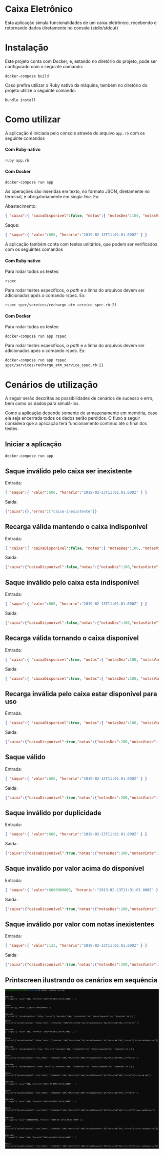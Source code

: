 # Caixa Eletrônico

Esta aplicação simula funcionalidades de um caixa eletrônico, recebendo e retornando dados diretamente no console (stdin/stdout)

# Instalação

Este projeto conta com Docker, e, estando no diretório do projeto, pode ser configurado com o seguinte comando:

```
docker-compose build
```

Caso prefira utilizar o Ruby nativo da máquina, também no diretório do projeto utilize o seguinte comando:

```
bundle install
```

# Como utilizar

A aplicação é iniciada pelo console através do arquivo `app.rb` com os seguinte comandos

#### Com Ruby nativo

```
ruby app.rb
```

#### Com Docker

```
docker-compose run app
```

As operações são inseridas em texto, no formato JSON, diretamente no terminal, e obrigatoriamente em *single line*. Ex:

Abastecimento:
```json
{ "caixa":{ "caixaDisponivel":false, "notas":{ "notasDez":100, "notasVinte":50, "notasCinquenta":10, "notasCem":30 } } }
```

Saque:
```json
{ "saque":{ "valor":600, "horario":"2019-02-13T11:01:01.000Z" } }
```

A aplicação também conta com testes unitários, que podem ser verificados com os seguintes comandos

#### Com Ruby nativo

Para rodar todos os testes:

```
rspec
```

Para rodar testes específicos, o *path* e a linha do arquivos devem ser adicionados após o comando rspec. Ex:

```
rspec spec/services/recharge_atm_service_spec.rb:21
```

#### Com Docker

Para rodar todos os testes:

```
docker-compose run app rspec
```

Para rodar testes específicos, o *path* e a linha do arquivos devem ser adicionados após o comando rspec. Ex:

```
docker-compose run app rspec spec/services/recharge_atm_service_spec.rb:21
```

# Cenários de utilização

A seguir serão descritas as possibilidades de cenários de sucesso e erro, bem como os dados para simulá-los.

Como a aplicação depende somente de armazenamento em memória, caso ela seja encerrada todos os dados serão perdidos.
O fluxo a seguir considera que a aplicação terá funcionamento continuo até o final dos testes.

## Iniciar a aplicação

```
docker-compose run app
```

## Saque inválido pelo caixa ser inexistente

Entrada:
```json
{ "saque":{ "valor":600, "horario":"2019-02-13T11:01:01.000Z" } }
```

Saída:
```json
{"caixa":{},"erros":["caixa-inexistente"]}
```

## Recarga válida mantendo o caixa indisponível

Entrada:
```json
{ "caixa":{ "caixaDisponivel":false, "notas":{ "notasDez":100, "notasVinte":50, "notasCinquenta":10, "notasCem":30 } } }
```

Saída:
```json
{"caixa":{"caixaDisponivel":false,"notas":{"notasDez":100,"notasVinte":50,"notasCinquenta":10,"notasCem":30}},"erros":[""]}
```

## Saque inválido pelo caixa esta indisponível

Entrada:
```json
{ "saque":{ "valor":600, "horario":"2019-02-13T11:01:01.000Z" } }
```

Saída:
```json
{"caixa":{"caixaDisponivel":false,"notas":{"notasDez":100,"notasVinte":50,"notasCinquenta":10,"notasCem":30}},"erros":["caixa-indisponivel"]}
```

## Recarga válida tornando o caixa disponível

Entrada:
```json
{ "caixa":{ "caixaDisponivel":true, "notas":{ "notasDez":100, "notasVinte":50, "notasCinquenta":10, "notasCem":30 } } }
```

Saída:
```json
{ "caixa":{ "caixaDisponivel":true, "notas":{ "notasDez":100, "notasVinte":50, "notasCinquenta":10, "notasCem":30 } } }
```

## Recarga inválida pelo caixa estar disponível para uso

Entrada:
```json
{ "caixa":{ "caixaDisponivel":true, "notas":{ "notasDez":100, "notasVinte":50, "notasCinquenta":10, "notasCem":30 } } }
```

Saída:
```json
{"caixa":{"caixaDisponivel":true,"notas":{"notasDez":200,"notasVinte":100,"notasCinquenta":20,"notasCem":60}},"erros":["caixa-em-uso"]}
```

## Saque válido

Entrada:
```json
{ "saque":{ "valor":600, "horario":"2019-02-13T11:01:01.000Z" } }
```

Saída:
```json
{"caixa":{"caixaDisponivel":true,"notas":{"notasDez":200,"notasVinte":100,"notasCinquenta":20,"notasCem":54}},"erros":[""]}
```

## Saque inválido por duplicidade

Entrada:
```json
{ "saque":{ "valor":600, "horario":"2019-02-13T11:01:01.000Z" } }
```

Saída:
```json
{"caixa":{"caixaDisponivel":true,"notas":{"notasDez":200,"notasVinte":100,"notasCinquenta":20,"notasCem":54}},"erros":["saque-duplicado"]}
```

## Saque inválido por valor acima do disponível

Entrada:
```json
{ "saque":{ "valor":6000000000, "horario":"2019-02-13T11:01:01.000Z" } }
```

Saída:
```json
{"caixa":{"caixaDisponivel":true,"notas":{"notasDez":200,"notasVinte":100,"notasCinquenta":20,"notasCem":54}},"erros":["valor-indisponivel"]}
```

## Saque inválido por valor com notas inexistentes

Entrada:
```json
{ "saque":{ "valor":123, "horario":"2019-02-13T11:01:01.000Z" } }
```

Saída:
```json
{"caixa":{"caixaDisponivel":true,"notas":{"notasDez":200,"notasVinte":100,"notasCinquenta":20,"notasCem":54}},"erros":["valor-indisponivel"]}
```

## Printscreen ilustrando os cenários em sequência

![Alt text](image.png)
